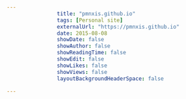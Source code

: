 ---
                title: "pmnxis.github.io"
                tags: [Personal site]
                externalUrl: "https://pmnxis.github.io"
                date: 2015-08-08
                showDate: false
                showAuthor: false
                showReadingTime: false
                showEdit: false
                showLikes: false
                showViews: false
                layoutBackgroundHeaderSpace: false
                ---

